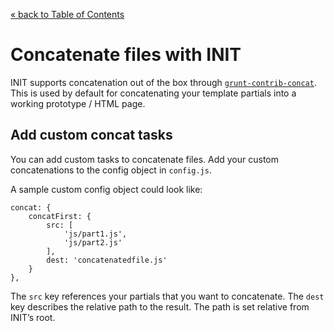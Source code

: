 [&laquo; back to Table of Contents](TOC.md)

# Concatenate files with INIT

INIT supports concatenation out of the box through
[`grunt-contrib-concat`](https://github.com/gruntjs/grunt-contrib-concat).
This is used by default for concatenating your template partials into a working
prototype / HTML page.

## Add custom concat tasks

You can add custom tasks to concatenate files. Add your custom concatenations to
the config object in `config.js`.

A sample custom config object could look like:

	concat: {
		concatFirst: {
			src: [
				'js/part1.js',
				'js/part2.js'
			],
			dest: 'concatenatedfile.js'
		}
	},

The `src` key references your partials that you want to concatenate. The `dest`
key describes the relative path to the result. The path is set relative from
INIT’s root.
